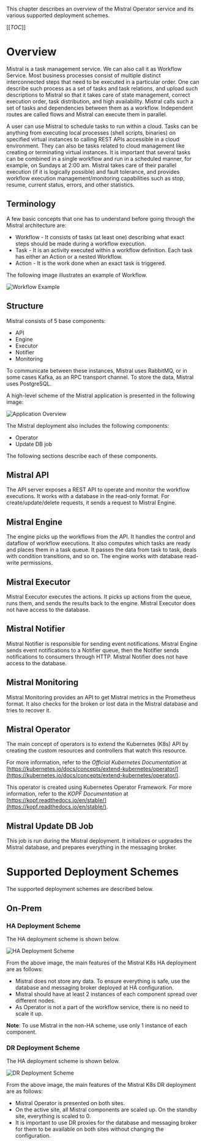 This chapter describes an overview of the Mistral Operator service and its various supported deployment schemes.

<!-- #GFCFilterMarkerStart# -->
[[_TOC_]]
<!-- #GFCFilterMarkerEnd# -->

# Overview

Mistral is a task management service. We can also call it as Workflow Service. Most business processes consist of multiple distinct interconnected steps that need to be executed in a particular order. One can describe such process as a set of tasks and task relations, and upload such descriptions to Mistral so that it takes care of state management, correct execution order, task distribution, and high availability. Mistral calls such a set of tasks and dependencies between them as a workflow. Independent routes are called flows and Mistral can execute them in parallel.

A user can use Mistral to schedule tasks to run within a cloud. Tasks can be anything from executing local processes (shell scripts, binaries) on specified virtual instances to calling REST APIs accessible in a cloud environment. They can also be tasks related to cloud management like creating or terminating virtual instances. It is important that several tasks can be combined in a single workflow and run in a scheduled manner, for example, on Sundays at 2:00 am. Mistral takes care of their parallel execution (if it is logically possible) and fault tolerance, and provides workflow execution management/monitoring capabilities such as stop, resume, current status, errors, and other statistics.

## Terminology

A few basic concepts that one has to understand before going through the Mistral architecture are:

* Workflow - It consists of tasks (at least one) describing what exact steps should be made during a workflow execution.
* Task - It is an activity executed within a workflow definition. Each task has either an Action or a nested Workflow.
* Action - It is the work done when an exact task is triggered.

The following image illustrates an example of Workflow.

![Workflow Example](/docs/public/images/workflow.png)

## Structure

Mistral consists of 5 base components:

* API
* Engine
* Executor
* Notifier
* Monitoring

To communicate between these instances, Mistral uses RabbitMQ, or in some cases Kafka, as an RPC transport channel. To store the data, Mistral uses PostgreSQL.

A high-level scheme of the Mistral application is presented in the following image:

![Application Overview](/docs/public/images/mistral_architecture.png)

The Mistral deployment also includes the following components:

* Operator
* Update DB job

The following sections describe each of these components.

## Mistral API

The API server exposes a REST API to operate and monitor the workflow executions. It works with a database in the read-only format. For create/update/delete requests, it sends a request to Mistral Engine.

## Mistral Engine

The engine picks up the workflows from the API. It handles the control and dataflow of workflow executions. It also computes which tasks are ready and places them in a task queue. It passes the data from task to task, deals with condition transitions, and so on.
The engine works with database read-write permissions.

## Mistral Executor

Mistral Executor executes the actions. It picks up actions from the queue, runs them, and sends the results back to the engine.
Mistral Executor does not have access to the database.

## Mistral Notifier

Mistral Notifier is responsible for sending event notifications. Mistral Engine sends event notifications to a Notifier queue, then the Notifier sends notifications to consumers through HTTP.
Mistral Notifier does not have access to the database.

## Mistral Monitoring

Mistral Monitoring provides an API to get Mistral metrics in the Prometheus format. It also checks for the broken or lost data in the Mistral database and tries to recover it.

## Mistral Operator

The main concept of operators is to extend the Kubernetes (K8s) API by creating the custom resources and controllers that watch this resource.

For more information, refer to the *Official Kubernetes Documentation* at [https://kubernetes.io/docs/concepts/extend-kubernetes/operator/](https://kubernetes.io/docs/concepts/extend-kubernetes/operator/).

This operator is created using Kubernetes Operator Framework. For more information, refer to the *KOPF Documentation* at [https://kopf.readthedocs.io/en/stable/](https://kopf.readthedocs.io/en/stable/).

## Mistral Update DB Job

This job is run during the Mistral deployment. It initializes or upgrades the Mistral database, and prepares everything in the messaging broker.

# Supported Deployment Schemes

The supported deployment schemes are described below.

## On-Prem

### HA Deployment Scheme

The HA deployment scheme is shown below.

![HA Deployment Scheme](/docs/public/images/ha_scheme.png)

From the above image, the main features of the Mistral K8s HA deployment are as follows:

* Mistral does not store any data. To ensure everything is safe, use the database and messaging broker deployed at HA configuration.
* Mistral should have at least 2 instances of each component spread over different nodes.
* As Operator is not a part of the workflow service, there is no need to scale it up.

**Note**: To use Mistral in the non-HA scheme, use only 1 instance of each component.

### DR Deployment Scheme

The HA deployment scheme is shown below.

![DR Deployment Scheme](/docs/public/images/dr_scheme.png)

From the above image, the main features of the Mistral K8s DR deployment are as follows:

* Mistral Operator is presented on both sites.
* On the active site, all Mistral components are scaled up. On the standby site, everything is scaled to 0.
* It is important to use DR proxies for the database and messaging broker for them to be available on both sites without changing the configuration.
